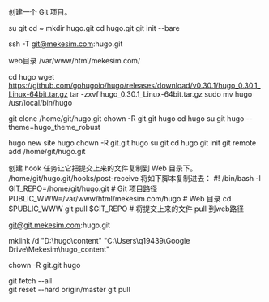 


创建一个 Git 项目。

su git
cd ~
mkdir hugo.git
cd hugo.git
git init --bare

ssh -T git@mekesim.com:hugo.git

web目录 /var/www/html/mekesim.com/


cd hugo
wget https://github.com/gohugoio/hugo/releases/download/v0.30.1/hugo_0.30.1_Linux-64bit.tar.gz
tar -zxvf hugo_0.30.1_Linux-64bit.tar.gz
sudo mv hugo /usr/local/bin/hugo

git clone /home/git/hugo.git
chown -R git.git hugo
cd hugo
su git
hugo --theme=hugo_theme_robust


hugo new site hugo
chown -R git.git hugo
su git
cd hugo
git init
git remote add /home/git/hugo.git


创建 hook 任务让它把提交上来的文件复制到 Web 目录下。
/home/git/hugo.git/hooks/post-receive
将如下脚本复制进去：
#! /bin/bash -l
GIT_REPO=/home/git/hugo.git # Git 项目路径
PUBLIC_WWW=/var/www/html/mekesim.com/hugo   # Web 目录
cd $PUBLIC_WWW
git pull $GIT_REPO # 将提交上来的文件 pull 到web路径


git@git.mekesim.com:hugo.git

mklink /d "D:\hugo\content\" "C:\Users\q19439\Google Drive\Mekesim\hugo_content\"


chown -R git.git hugo


git fetch --all  
git reset --hard origin/master 
git pull